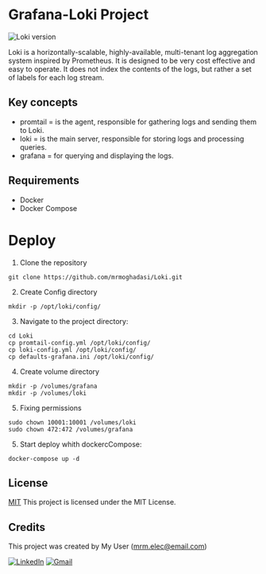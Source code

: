# Grafana-Loki Project

![Loki version](https://img.shields.io/badge/Loki%20version-2.8.0-blue)

Loki is a horizontally-scalable, highly-available, multi-tenant log aggregation system inspired by Prometheus. It is designed to be very cost effective and easy to operate. It does not index the contents of the logs, but rather a set of labels for each log stream.

## Key concepts

- promtail  = is the agent, responsible for gathering logs and sending them to Loki.
- loki = is the main server, responsible for storing logs and processing queries.
- grafana = for querying and displaying the logs.

## Requirements

- Docker
- Docker Compose

# Deploy

1. Clone the repository
```
git clone https://github.com/mrmoghadasi/Loki.git
```

2. Create Config directory
```
mkdir -p /opt/loki/config/
```


3. Navigate to the project directory:
```
cd Loki
cp promtail-config.yml /opt/loki/config/
cp loki-config.yml /opt/loki/config/
cp defaults-grafana.ini /opt/loki/config/
```

4. Create volume directory
```
mkdir -p /volumes/grafana
mkdir -p /volumes/loki
```

5. Fixing permissions
```
sudo chown 10001:10001 /volumes/loki
sudo chown 472:472 /volumes/grafana
```

5. Start deploy whith dockercCompose:
```
docker-compose up -d
```


## License

[MIT](https://choosealicense.com/licenses/mit/) 
This project is licensed under the MIT License.

## Credits

This project was created by My User (mrm.elec@email.com)

[![LinkedIn](https://img.shields.io/badge/-LinkedIn-blue?style=flat-square&logo=Linkedin&logoColor=white&link=https://www.linkedin.com/in/mohamad-reza-moghadasi-5755b959/)](https://www.linkedin.com/in/mohamad-reza-moghadasi-5755b959/) [![Gmail](https://img.shields.io/badge/-Gmail-red?style=flat-square&logo=Gmail&logoColor=white&link=mailto:mrm.elec@gmail.com)](mailto:mrm.elec@gmail.com)



